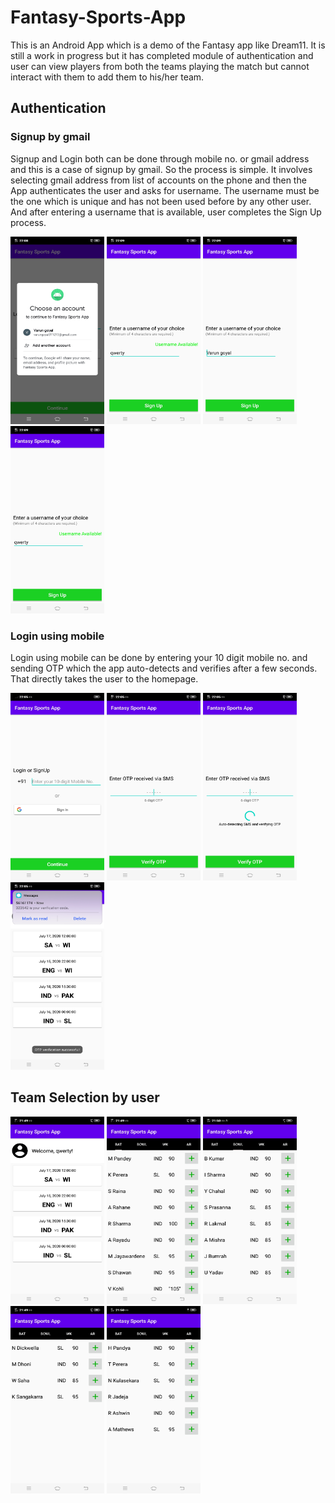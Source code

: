 # Fantasy-Sports-App
This is an Android App which is a demo of the Fantasy app like Dream11. It is still a work in progress but it has completed module of authentication and user can view players from both the teams playing the match but cannot interact with them to add them to his/her team.

## Authentication

### Signup by gmail
Signup and Login both can be done through mobile no. or gmail address and this is a case of signup by gmail. So the process is simple. It involves selecting gmail address from list of accounts on the phone and then the App authenticates the user and asks for username. The username must be the one which is unique and has not been used before by any other user. And after entering a username that is available, user completes the Sign Up process.

<img src="https://github.com/varunngoyal/Fantasy-Sports-App/blob/master/screenshots/authentication/SignUp%20using%20gmail%201.jpg" height="300" width="150"> <img src="https://github.com/varunngoyal/Fantasy-Sports-App/blob/master/screenshots/authentication/SignUp%20using%20gmail%202.jpg" height="300" width="150"> <img src="https://github.com/varunngoyal/Fantasy-Sports-App/blob/master/screenshots/authentication/preload%20username.jpg" height="300" width="150"> <img src="https://github.com/varunngoyal/Fantasy-Sports-App/blob/master/screenshots/authentication/SignUp%20using%20gmail%202.jpg" height="300" width="150"> 

### Login using mobile
Login using mobile can be done by entering your 10 digit mobile no. and sending OTP which the app auto-detects and verifies after a few seconds. That directly takes the user to the homepage. 

<img src="https://github.com/varunngoyal/Fantasy-Sports-App/blob/master/screenshots/authentication/Login%20using%20mobile%201.jpg" height="300" width="150"> <img src="https://github.com/varunngoyal/Fantasy-Sports-App/blob/master/screenshots/authentication/Login%20using%20mobile%203.jpg" height="300" width="150"> <img src="https://github.com/varunngoyal/Fantasy-Sports-App/blob/master/screenshots/authentication/Login%20using%20mobile%204.jpg" height="300" width="150"> <img src="https://github.com/varunngoyal/Fantasy-Sports-App/blob/master/screenshots/authentication/Login%20using%20mobile%205.jpg" height="300" width="150">

## Team Selection by user

<img src="https://github.com/varunngoyal/Fantasy-Sports-App/blob/master/screenshots/creating%20a%20team/welcome%20page.jpg" height="300" width="150"> <img src="https://github.com/varunngoyal/Fantasy-Sports-App/blob/master/screenshots/creating%20a%20team/team_selection_bat.jpg" height="300" width="150"> <img src="https://github.com/varunngoyal/Fantasy-Sports-App/blob/master/screenshots/creating%20a%20team/team_selection_bowl.jpg" height="300" width="150"> <img src="https://github.com/varunngoyal/Fantasy-Sports-App/blob/master/screenshots/creating%20a%20team/team_selection_wk.jpg" height="300" width="150"> <img src="https://github.com/varunngoyal/Fantasy-Sports-App/blob/master/screenshots/creating%20a%20team/team_selection_ar.jpg" height="300" width="150">
